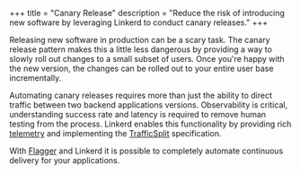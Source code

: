 +++
title = "Canary Release"
description = "Reduce the risk of introducing new software by leveraging Linkerd to conduct canary releases."
+++

Releasing new software in production can be a scary task. The canary release
pattern makes this a little less dangerous by providing a way to slowly roll out
changes to a small subset of users. Once you're happy with the new version, the
changes can be rolled out to your entire user base incrementally.

Automating canary releases requires more than just the ability to direct traffic
between two backend applications versions. Observability is critical,
understanding success rate and latency is required to remove human testing from
the process. Linkerd enables this functionality by providing rich
[telemetry](/2/features/telemetry) and implementing the
[TrafficSplit](https://github.com/deislabs/smi-spec/blob/master/traffic-split.md)
specification.

With [Flagger](https://flagger.app/) and Linkerd it is possible to completely
automate continuous delivery for your applications.
